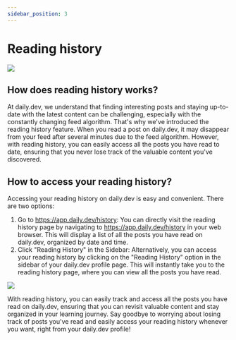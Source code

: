 ```yaml
---
sidebar_position: 3
---
```


# Reading history

![](https://daily-now-res.cloudinary.com/image/upload/v1637591227/docs/488-865328617fc50e9468bc480f19d3107368a00833.jpg)

## How does reading history works?

At daily.dev, we understand that finding interesting posts and staying up-to-date with the latest content can be challenging, especially with the constantly changing feed algorithm. That's why we've introduced the reading history feature. When you read a post on daily.dev, it may disappear from your feed after several minutes due to the feed algorithm. However, with reading history, you can easily access all the posts you have read to date, ensuring that you never lose track of the valuable content you've discovered.

## How to access your reading history?

Accessing your reading history on daily.dev is easy and convenient. There are two options:

1. Go to https://app.daily.dev/history: You can directly visit the reading history page by navigating to https://app.daily.dev/history in your web browser. This will display a list of all the posts you have read on daily.dev, organized by date and time.
2. Click "Reading History" in the Sidebar: Alternatively, you can access your reading history by clicking on the "Reading History" option in the sidebar of your daily.dev profile page. This will instantly take you to the reading history page, where you can view all the posts you have read.

![](https://daily-now-res.cloudinary.com/image/upload/v1643293972/docs/Screen_Shot_2022-01-27_at_16.31.01.png)

With reading history, you can easily track and access all the posts you have read on daily.dev, ensuring that you can revisit valuable content and stay organized in your learning journey. Say goodbye to worrying about losing track of posts you've read and easily access your reading history whenever you want, right from your daily.dev profile!